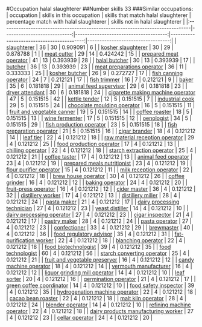 #Occupation halal slaughterer
##Number skills 33
###Similar occupations:
| occupation                                                                    |   skills in this occupation |   skills that match halal slaughterer |   percentage match with halal slaughterer |   skills not in halal slaughterer |
|:------------------------------------------------------------------------------|----------------------------:|--------------------------------------:|------------------------------------------:|----------------------------------:|
| [slaughterer](slaughterer.md)                                                 |                          36 |                                    30 |                                  0.909091 |                                 6 |
| [kosher slaughterer](kosher_slaughterer.md)                                   |                          30 |                                    29 |                                  0.878788 |                                 1 |
| [meat cutter](meat_cutter.md)                                                 |                          29 |                                    14 |                                  0.424242 |                                15 |
| [prepared meat operator](prepared_meat_operator.md)                           |                          41 |                                    13 |                                  0.393939 |                                28 |
| [halal butcher](halal_butcher.md)                                             |                          30 |                                    13 |                                  0.393939 |                                17 |
| [butcher](butcher.md)                                                         |                          36 |                                    13 |                                  0.393939 |                                23 |
| [meat preparations operator](meat_preparations_operator.md)                   |                          36 |                                    11 |                                  0.333333 |                                25 |
| [kosher butcher](kosher_butcher.md)                                           |                          26 |                                     9 |                                  0.272727 |                                17 |
| [fish canning operator](fish_canning_operator.md)                             |                          24 |                                     7 |                                  0.212121 |                                17 |
| [fish trimmer](fish_trimmer.md)                                               |                          16 |                                     7 |                                  0.212121 |                                 9 |
| [baker](baker.md)                                                             |                          35 |                                     6 |                                  0.181818 |                                29 |
| [animal feed supervisor](animal_feed_supervisor.md)                           |                          29 |                                     6 |                                  0.181818 |                                23 |
| [dryer attendant](dryer_attendant.md)                                         |                          30 |                                     6 |                                  0.181818 |                                24 |
| [cigarette making machine operator](cigarette_making_machine_operator.md)     |                          47 |                                     5 |                                  0.151515 |                                42 |
| [kettle tender](kettle_tender.md)                                             |                          12 |                                     5 |                                  0.151515 |                                 7 |
| [industrial cook](industrial_cook.md)                                         |                          29 |                                     5 |                                  0.151515 |                                24 |
| [chocolate moulding operator](chocolate_moulding_operator.md)                 |                          16 |                                     5 |                                  0.151515 |                                11 |
| [fruit and vegetable canner](fruit_and_vegetable_canner.md)                   |                          19 |                                     5 |                                  0.151515 |                                14 |
| [coffee roaster](coffee_roaster.md)                                           |                          18 |                                     5 |                                  0.151515 |                                13 |
| [wine fermenter](wine_fermenter.md)                                           |                          17 |                                     5 |                                  0.151515 |                                12 |
| [oenologist](oenologist.md)                                                   |                          34 |                                     5 |                                  0.151515 |                                29 |
| [fish production operator](fish_production_operator.md)                       |                          23 |                                     5 |                                  0.151515 |                                18 |
| [fish preparation operator](fish_preparation_operator.md)                     |                          21 |                                     5 |                                  0.151515 |                                16 |
| [cigar brander](cigar_brander.md)                                             |                          18 |                                     4 |                                  0.121212 |                                14 |
| [leaf tier](leaf_tier.md)                                                     |                          22 |                                     4 |                                  0.121212 |                                18 |
| [raw material reception operator](raw_material_reception_operator.md)         |                          29 |                                     4 |                                  0.121212 |                                25 |
| [food production operator](food_production_operator.md)                       |                          17 |                                     4 |                                  0.121212 |                                13 |
| [chilling operator](chilling_operator.md)                                     |                          22 |                                     4 |                                  0.121212 |                                18 |
| [starch extraction operator](starch_extraction_operator.md)                   |                          25 |                                     4 |                                  0.121212 |                                21 |
| [coffee taster](coffee_taster.md)                                             |                          17 |                                     4 |                                  0.121212 |                                13 |
| [animal feed operator](animal_feed_operator.md)                               |                          23 |                                     4 |                                  0.121212 |                                19 |
| [prepared meals nutritionist](prepared_meals_nutritionist.md)                 |                          23 |                                     4 |                                  0.121212 |                                19 |
| [flour purifier operator](flour_purifier_operator.md)                         |                          15 |                                     4 |                                  0.121212 |                                11 |
| [milk reception operator](milk_reception_operator.md)                         |                          22 |                                     4 |                                  0.121212 |                                18 |
| [brew house operator](brew_house_operator.md)                                 |                          30 |                                     4 |                                  0.121212 |                                26 |
| [coffee grinder](coffee_grinder.md)                                           |                          16 |                                     4 |                                  0.121212 |                                12 |
| [baking operator](baking_operator.md)                                         |                          24 |                                     4 |                                  0.121212 |                                20 |
| [fruit-press operator](fruit-press_operator.md)                               |                          16 |                                     4 |                                  0.121212 |                                12 |
| [cider master](cider_master.md)                                               |                          36 |                                     4 |                                  0.121212 |                                32 |
| [distillery worker](distillery_worker.md)                                     |                          17 |                                     4 |                                  0.121212 |                                13 |
| [distillery miller](distillery_miller.md)                                     |                          28 |                                     4 |                                  0.121212 |                                24 |
| [pasta maker](pasta_maker.md)                                                 |                          21 |                                     4 |                                  0.121212 |                                17 |
| [dairy processing technician](dairy_processing_technician.md)                 |                          27 |                                     4 |                                  0.121212 |                                23 |
| [yeast distiller](yeast_distiller.md)                                         |                          14 |                                     4 |                                  0.121212 |                                10 |
| [dairy processing operator](dairy_processing_operator.md)                     |                          27 |                                     4 |                                  0.121212 |                                23 |
| [cigar inspector](cigar_inspector.md)                                         |                          21 |                                     4 |                                  0.121212 |                                17 |
| [pastry maker](pastry_maker.md)                                               |                          28 |                                     4 |                                  0.121212 |                                24 |
| [pasta operator](pasta_operator.md)                                           |                          27 |                                     4 |                                  0.121212 |                                23 |
| [confectioner](confectioner.md)                                               |                          33 |                                     4 |                                  0.121212 |                                29 |
| [brewmaster](brewmaster.md)                                                   |                          40 |                                     4 |                                  0.121212 |                                36 |
| [food regulatory advisor](food_regulatory_advisor.md)                         |                          35 |                                     4 |                                  0.121212 |                                31 |
| [fat-purification worker](fat-purification_worker.md)                         |                          22 |                                     4 |                                  0.121212 |                                18 |
| [blanching operator](blanching_operator.md)                                   |                          22 |                                     4 |                                  0.121212 |                                18 |
| [food biotechnologist](food_biotechnologist.md)                               |                          39 |                                     4 |                                  0.121212 |                                35 |
| [food technologist](food_technologist.md)                                     |                          60 |                                     4 |                                  0.121212 |                                56 |
| [starch converting operator](starch_converting_operator.md)                   |                          25 |                                     4 |                                  0.121212 |                                21 |
| [fruit and vegetable preserver](fruit_and_vegetable_preserver.md)             |                          16 |                                     4 |                                  0.121212 |                                12 |
| [candy machine operator](candy_machine_operator.md)                           |                          18 |                                     4 |                                  0.121212 |                                14 |
| [vermouth manufacturer](vermouth_manufacturer.md)                             |                          16 |                                     4 |                                  0.121212 |                                12 |
| [liquor grinding mill operator](liquor_grinding_mill_operator.md)             |                          14 |                                     4 |                                  0.121212 |                                10 |
| [leaf sorter](leaf_sorter.md)                                                 |                          20 |                                     4 |                                  0.121212 |                                16 |
| [germination operator](germination_operator.md)                               |                          21 |                                     4 |                                  0.121212 |                                17 |
| [green coffee coordinator](green coffee coordinator.md)                       |                          14 |                                     4 |                                  0.121212 |                                10 |
| [food safety inspector](food_safety_inspector.md)                             |                          39 |                                     4 |                                  0.121212 |                                35 |
| [hydrogenation machine operator](hydrogenation_machine_operator.md)           |                          22 |                                     4 |                                  0.121212 |                                18 |
| [cacao bean roaster](cacao_bean_roaster.md)                                   |                          22 |                                     4 |                                  0.121212 |                                18 |
| [malt kiln operator](malt_kiln_operator.md)                                   |                          28 |                                     4 |                                  0.121212 |                                24 |
| [blender operator](blender_operator.md)                                       |                          14 |                                     4 |                                  0.121212 |                                10 |
| [refining machine operator](refining_machine_operator.md)                     |                          22 |                                     4 |                                  0.121212 |                                18 |
| [dairy products manufacturing worker](dairy_products_manufacturing_worker.md) |                          27 |                                     4 |                                  0.121212 |                                23 |
| [cellar operator](cellar_operator.md)                                         |                          24 |                                     4 |                                  0.121212 |                                20 |

